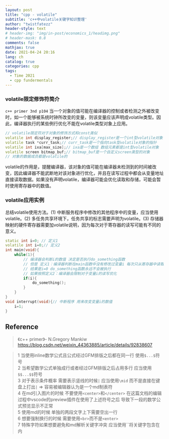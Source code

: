 ```yaml
---
layout: post
title: "cpp - volatile"
subtitle: 'c++中volatile关键字知识整理'
author: "twistfatezz"
header-style: text
# header-img: "img/in-post/economics_1/headimg.png"
# header-mask: 0.8
comments: false 
mathjax: true
date: 2021-04-24 20:16
lang: ch 
catalog: true 
categories: cpp
tags:
  - Time 2021
  - cpp fundermentals
---
```

### volatile限定修饰符简介
`c++ primer 3nd p104`
当一个对象的值可能在编译器的控制或者检测之外被改变时，如一个能够被系统时钟所改变的变量，则该变量应该声明成volatile类型。因此，编译器执行的某些例行优化不能在volatile类型对象上应用。
```c++
// volatile限定符对于对象的修饰方式和const类似
volatile int display_register;// display_register是一个int型volatile对象
volatile task *curr_task;// curr_task是一个指向task型volatile对象的指针
volatile int ixa[max_size];// ixa是一个数组 数组元素都是int型volatile对象
volatile screen bitmap_buf;// bitmap_buf是一个自定义screen类型的对象 
// 对象的数据成员都是volatile的
```
volatile的作用是，提醒编译器，该对象的值可能在编译器未检测到的时间被改变，因此编译器不能武断地对该对象进行优化，并且在读写过程中都会从变量地址直接读取数据。如果没有声明volatile，编译器可能会优化读取和存储，可能会暂时使用寄存器中的数值。

### volatile应用实例
总结volatile使用方法。(1) 中断服务程序中修改的其他程序中的变量，应当使用volatile。(2) 多任务共享环境下，任务共享的标志需要声明为volatile。(3) 存储器映射的硬件寄存器需要加volatile说明，因为每次对于寄存器的读写可能有不同的意义。
```c++
static int i=0; // 定义1
volatile int i=0;// 定义2
int main(void){
    while(1){
        // 编译器会判断i的数值 决定是否执行do_something函数
        // 但是 定义1：编译器判断在main函数中没有修改过变量i 每次只从寄存器中读取i的数值
        // 结果是i=0 do_something函数永远不会被执行
        // 如果按照定义2：编译器会限制对于变量i的读写优化
        if(i){
            do_something();
        }
    }
}
void interrupt(void){// 中断程序 用来改变变量i的数值
    i=1;
}
```

## Reference
> 《c++ primer》- N.Gregory Mankiw <br>
> https://blog.csdn.net/weixin_44363885/article/details/92838607

> 1 当使用inline数学公式且公式经过GFM排版之后都在同一行 使用`$...$`符号<br>
> 2 当希望数学公式单独成行或者经过GFM排版之后占用多行 应当使用`$$...$$`符号<br>
> 3 对于表示条件概率 需要表示竖线的时候`|` 应当使用`\mid` 而不是直接在键盘上打出`|` => 容易被编辑器认为是一个md制表符<br>
> 4 在md引入图片的时候 不要使用`<center>`和`</center>` 在这篇文档的编辑过程中vscode的preview插件在使用了上述符号之后 导致下一段的数学公式预览显示不正常<br>
> 5 使用md的时候 单独的两段文字上下需要空出一行<br>
> 6 想要强制换行的时候 需要使用`<br>`而不是`<enter>`<br>
> 7 特殊字符如果想要避免和md解析关键字冲突 应当使用``将关键字包含在内
